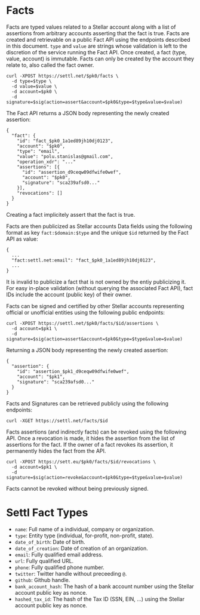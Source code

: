# Facts

Facts are typed values related to a Stellar account along with a list of
assertions from arbitrary accounts asserting that the fact is true. Facts are
created and retrievable on a public Fact API using the endpoints described in
this document. `type` and `value` are strings whose validation is left to the
discretion of the service running the Fact API. Once created, a fact (type,
value, account) is immutable. Facts can only be created by the account they
relate to, also called the fact owner.

```
curl -XPOST https://settl.net/$pk0/facts \
  -d type=$type \
  -d value=$value \
  -d account=$pk0 \
  -d signature=$sig(action=assert&account=$pk0&type=$type&value=$value)
```

The Fact API returns a JSON body representing the newly created assertion:

```
{
  "fact": {
    "id": "fact_$pk0_1a1ed89jh10dj0123",
    "account": "$pk0",
    "type": "email",
    "value": "polu.stanislas@gmail.com",
    "operation_xdr": "..."
    "assertions": [{
      "id": "assertion_d9ceqw09dfwife0wef",
      "account": "$pk0",
      "signature": "sca239afsd0..."
    }],
    "revocations": []
  }
}
```
Creating a fact implicitely assert that the fact is true.

Facts are then publicized as Stellar accounts Data fields using the following
format as key `fact:$domain:$type` and the unique `$id` returned by the
Fact API as value:

```
{
  ...
  "fact:settl.net:email": "fact_$pk0_1a1ed89jh10dj0123",
  ...
}

```
It is invalid to publicize a fact that is not owned by the entiy publicizing
it. For easy in-place validation (without querying the associated Fact API),
fact IDs include the account (public key) of their owner.

Facts can be signed and certified by other Stellar accounts representing
official or unofficial entities using the following public endpoints:

```
curl -XPOST https://settl.net/$pk0/facts/$id/assertions \
  -d account=$pk1 \
  -d signature=$sig(action=assert&account=$pk0&type=$type&value=$value)
```

Returning a JSON body representing the newly created assertion:
```
{
  "assertion": {
    "id": "assertion_$pk1_d9ceqw09dfwife0wef",
    "account": "$pk1",
    "signature": "sca239afsd0..."
  }
}
```

Facts and Signatures can be retrieved publicly using the following endpoints:

```
curl -XGET https://settl.net/facts/$id
```

Facts assertions (and indirectly facts) can be revoked using the following API.
Once a revocation is made, it hides the assertion from the list of assertions
for the fact. If the owner of a fact revokes its assertion, it permanently
hides the fact from the API.

```
curl -XPOST https://sett.eu/$pk0/facts/$id/revocations \
  -d account=$pk1 \
  -d signature=$sig(action=revoke&account=$pk0&type=$type&value=$value)
```

Facts cannot be revoked without being previously signed.

# Settl Fact Types

- `name`: Full name of a individual, company or organization.
- `type`: Entity type (individual, for-profit, non-profit, state).
- `date_of_birth`: Date of birth.
- `date_of_creation`: Date of creation of an organization.
- `email`: Fully qualified email address.
- `url`: Fully qualified URL.
- `phone`: Fully qualified phone number.
- `twitter`: Twitter handle without preceeding `@`.
- `github`: Github handle.
- `bank_account_hash`: The hash of a bank account number using the Stellar
   account public key as nonce.
- `hashed_tax_id`: The hash of the Tax ID (SSN, EIN, ...) using the Stellar
   account public key as nonce.

